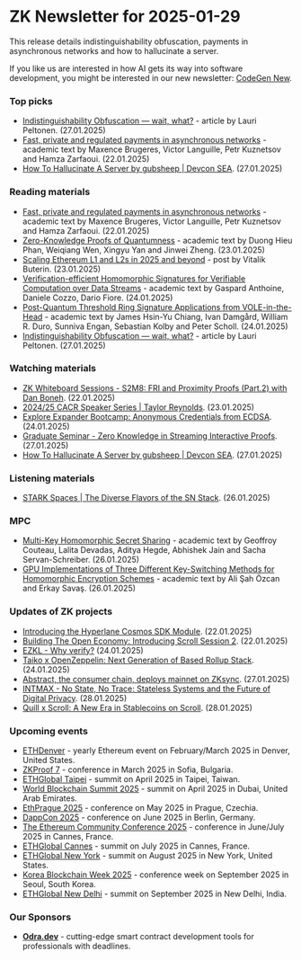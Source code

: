 # ZK Newsletter for 2025-01-29
This release details indistinguishability obfuscation, payments in asynchronous networks and how to hallucinate a server.

If you like us are interested in how AI gets its way into software development, you might be interested in our new newsletter: [CodeGen New](https://codegen.substack.com/p/codegen-news-for-2025-01-28). 

### Top picks
* [Indistinguishability Obfuscation — wait, what?](https://medium.com/@laurippeltonen/indistinguishable-obfuscation-wait-what-49ed87a445aa) - article by Lauri Peltonen. (27.01.2025)
* [Fast, private and regulated payments in asynchronous networks](https://eprint.iacr.org/2025/098.pdf) - academic text by Maxence Brugeres, Victor Languille, Petr Kuznetsov and Hamza Zarfaoui. (22.01.2025)
* [How To Hallucinate A Server by gubsheep | Devcon SEA](https://www.youtube.com/watch?v=FvLpfGP8Lrk). (27.01.2025)
 

### Reading materials 
* [Fast, private and regulated payments in asynchronous networks](https://eprint.iacr.org/2025/098.pdf) - academic text by Maxence Brugeres, Victor Languille, Petr Kuznetsov and Hamza Zarfaoui. (22.01.2025)
* [Zero-Knowledge Proofs of Quantumness](https://eprint.iacr.org/2025/100.pdf) - academic text by Duong Hieu Phan, Weiqiang Wen, Xingyu Yan and Jinwei Zheng. (23.01.2025)
* [Scaling Ethereum L1 and L2s in 2025 and beyond](https://vitalik.eth.limo/general/2025/01/23/l1l2future.html) - post by Vitalik Buterin. (23.01.2025)
* [Verification-efficient Homomorphic Signatures for Verifiable Computation over Data Streams](https://eprint.iacr.org/2025/110.pdf) - academic text by Gaspard Anthoine, Daniele Cozzo, Dario Fiore. (24.01.2025)
* [Post-Quantum Threshold Ring Signature Applications from VOLE-in-the-Head](https://eprint.iacr.org/2025/113.pdf) - academic text by James Hsin-Yu Chiang, Ivan Damgård, William R. Duro, Sunniva Engan, Sebastian Kolby and Peter Scholl. (24.01.2025)
* [Indistinguishability Obfuscation — wait, what?](https://medium.com/@laurippeltonen/indistinguishable-obfuscation-wait-what-49ed87a445aa) - article by Lauri Peltonen. (27.01.2025)

### Watching materials
* [ZK Whiteboard Sessions - S2M8: FRI and Proximity Proofs (Part.2) with Dan Boneh](https://www.youtube.com/watch?v=CWbx_rnj7LI). (22.01.2025)
* [2024/25 CACR Speaker Series | Taylor Reynolds](https://www.youtube.com/watch?v=Yg1dn8XtNZg). (23.01.2025)
* [Explore Expander Bootcamp: Anonymous Credentials from ECDSA](https://www.youtube.com/watch?v=dlO91d1ZYso). (24.01.2025)
* [Graduate Seminar - Zero Knowledge in Streaming Interactive Proofs](https://www.youtube.com/watch?v=1fRSE9utxfY). (27.01.2025)
* [How To Hallucinate A Server by gubsheep | Devcon SEA](https://www.youtube.com/watch?v=FvLpfGP8Lrk). (27.01.2025)
 
### Listening materials
* [STARK Spaces | The Diverse Flavors of the SN Stack](https://www.youtube.com/watch?v=7bKyn1G5Kgc). (26.01.2025)

### MPC
* [Multi-Key Homomorphic Secret Sharing](https://eprint.iacr.org/2025/094.pdf) - academic text by Geoffroy Couteau, Lalita Devadas, Aditya Hegde, Abhishek Jain and Sacha Servan-Schreiber. (26.01.2025)
* [GPU Implementations of Three Different Key-Switching Methods for Homomorphic Encryption Schemes](https://eprint.iacr.org/2025/124.pdf) - academic text by Ali Şah Özcan and Erkay Savaş. (26.01.2025)
 
### Updates of ZK projects
* [Introducing the Hyperlane Cosmos SDK Module](https://medium.com/hyperlane/introducing-the-hyperlane-cosmos-sdk-module-3c126ba96da8). (22.01.2025)
* [Building The Open Economy: Introducing Scroll Session 2](https://scroll.io/blog/introducing-scroll-session-2). (22.01.2025)
* [EZKL - Why verify?](https://blog.ezkl.xyz/post/whyverify/) (24.01.2025)
* [Taiko x OpenZeppelin: Next Generation of Based Rollup Stack](https://taiko.mirror.xyz/FWjE-JkiCWZk8eXer5czvstNXhjzgFKAcvyqNEwUJsM). (24.01.2025)
* [Abstract, the consumer chain, deploys mainnet on ZKsync](https://zksync.mirror.xyz/7utSI0bD874uVLnzy-MZJQTMeDDQ-lcIsJ7seFrCtGQ). (27.01.2025)
* [INTMAX - No State, No Trace: Stateless Systems and the Future of Digital Privacy](https://medium.com/intmax/no-state-no-trace-stateless-systems-and-the-future-of-digital-privacy-dc7681b2fcb5). (28.01.2025)
* [Quill x Scroll: A New Era in Stablecoins on Scroll](https://scroll.io/blog/quill-x-scroll). (28.01.2025)

### Upcoming events
* [ETHDenver](https://www.ethdenver.com/) - yearly Ethereum event on February/March 2025 in Denver, United States.
* [ZKProof 7](https://zkproof.org/events/zkproof-7-sofia/) - conference in March 2025 in Sofia, Bulgaria. 
* [ETHGlobal Taipei](https://ethglobal.com/events/taipei) - summit on April 2025 in Taipei, Taiwan.
* [World Blockchain Summit 2025](https://worldblockchainsummit.com/dxb-oct-24/) - summit on April 2025 in Dubai, United Arab Emirates.
* [EthPrague 2025](https://ethprague.com/) - conference on May 2025 in Prague, Czechia.
* [DappCon 2025](https://dappcon.io/#about) - conference on June 2025 in Berlin, Germany.
* [The Ethereum Community Conference 2025](https://ethcc.io/) - conference in June/July 2025 in Cannes, France.
* [ETHGlobal Cannes](https://ethglobal.com/events/cannes) - summit on July 2025 in Cannes, France.
* [ETHGlobal New York](https://ethglobal.com/events/newyork2025) - summit on August 2025 in New York, United States.
* [Korea Blockchain Week 2025](https://koreablockchainweek.com/) - conference week on September 2025 in Seoul, South Korea.
* [ETHGlobal New Delhi](https://ethglobal.com/events/newdelhi) - summit on September 2025 in New Delhi, India.

### Our Sponsors
* **[Odra.dev](https://odra.dev)** - cutting-edge smart contract development tools for professionals with deadlines.


